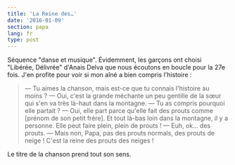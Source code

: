 ```yaml
---
title: 'La Reine des…'
date: '2016-01-09'
section: papa
lang: fr
type: post
---
```


Séquence "danse et musique". Évidemment, les garçons ont choisi "Libérée, Délivrée" d'Anais Delva que nous écoutons en boucle pour la 27e fois. J'en profite pour voir si mon aîné a bien compris l'histoire&nbsp;:

> — Tu aimes la chanson, mais est-ce que tu connais l'histoire au moins&nbsp;?
> — Oui, c'est la grande méchante un peu gentille de la sœur qui s'en va très là-haut dans la montagne.
> — Tu as compris pourquoi elle partait&nbsp;?
> — Oui, elle part parce qu'elle fait des prouts comme [prénom de son petit frère]. Et tout là-bas loin dans la montagne, il y a personne. Elle peut faire plein, plein de prouts&nbsp;!
> — Euh, ok… des prouts.
> — Mais non, Papa, pas des prouts normals, des prouts de neige ! C'est la reine des prouts des neiges&nbsp;!

Le titre de la chanson prend tout son sens.

